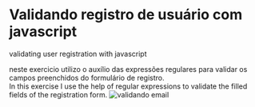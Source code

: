 # Validando registro de usuário com javascript
validating user registration with javascript

neste exercicio utilizo o auxílio das expressões regulares para validar os campos preenchidos do formulário de registro.  
In this exercise I use the help of regular expressions to validate the filled fields of the registration form.
![validando email](https://user-images.githubusercontent.com/114265734/209659137-943976fb-b8c6-4ad6-979f-a6e680d1a0ef.png)

